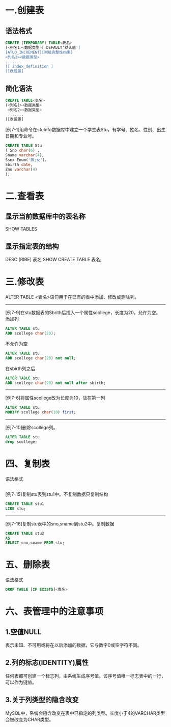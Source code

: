 # 一.创建表
## 语法格式
```SQL
CREATE [TEMPORARY] TABLE<表名>
(<列名1><数据类型>[ DEFAULT‘默认值']
[ATUO_INCREMENT][列级完整性约束]
<列名2><数据类型> 
.......
|[ index_definition ]
)[表设置]
```
## 简化语法
```SQL
CREATE TABLE<表名>
(<列名1><数据类型>
 <列名2><数据类型> 
 .......
)[表设置]
```
[例7-1]用命令在stuInfo数据库中建立一个学生表Stu，有学号、姓名、性别、出生日期和专业号。
```SQL
CREATE TABLE Stu
( Sno char(6) ,
Sname varchar(4),
Ssex Enum('男;女')，
Sbirth date,
Zno varchar(4)
);
```

# 二.查看表
## 显示当前数据库中的表名称
SHOW TABLES

## 显示指定表的结构
DESC [RIBE] 表名
SHOW CREATE TABLE 表名;

# 三.修改表
ALTER TABLE <表名>语句用于在已有的表中添加、修改或删除列。

---
[例7-9]在stu数据表的Sbrith后插入一个属性scollege，长度为20，允许为空。
添加列
```SQL
ALTER TABLE stu
ADD scollege char(20);
```
不允许为空
```SQL
ALTER TABLE stu
ADD scollege char(20) not null;
```
在sbirth列之后
```SQL
ALTER TABLE stu
ADD scollege char(20) not null after sbirth;
```

---
[例7-6]将属性scollege改为长度为10，放在第一列
```SQL
ALTER TABLE stu
MODIFY scollege char(10) first;
```

---
[例7-10]删除scollege列。
```SQL
ALTER TABLE stu
drop scollege;
```

# 四、复制表
语法格式
```SQL


```

[例7-15]复制stu表到stu1中。不复制数据只复制结构
```SQL
CREATE TABLE stu1
LIKE stu;
```

---
[例7-16]复制stu表中的sno,sname到stu2中。复制数据
```SQL
CREATE TABLE stu2
AS
SELECT sno,sname FROM stu;
```

# 五、删除表
语法格式
```sql
DROP TABLE [IF EXISTS]<表名>
```

# 六、表管理中的注意事项
## 1.空值NULL
表示未知、不可用或将在以后添加的数据，它与数字0或空字符不同。
## 2.列的标志(IDENTITY)属性
任何表都可创建一个标志列，由系统生成序号值。该序号值唯一标志表中的一行，可以作为键值。
## 3.关于列类型的隐含改变
MySQL中，系统会隐含改变在表中已指定的列类型。长度小于4的VARCHAR类型会被改变为CHAR类型。
